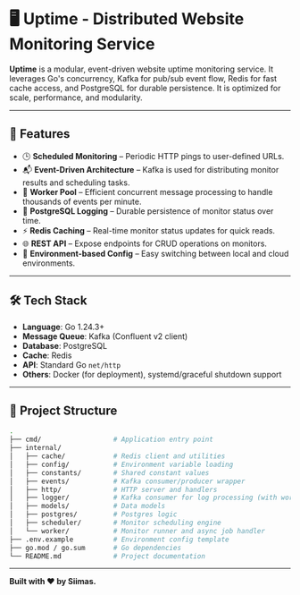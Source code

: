 # 🖥️ Uptime - Distributed Website Monitoring Service

**Uptime** is a modular, event-driven website uptime monitoring service. It leverages Go's concurrency, Kafka for pub/sub event flow, Redis for fast cache access, and PostgreSQL for durable persistence. It is optimized for scale, performance, and modularity.

---

## 🚀 Features

- 🕒 **Scheduled Monitoring** – Periodic HTTP pings to user-defined URLs.
- 📬 **Event-Driven Architecture** – Kafka is used for distributing monitor results and scheduling tasks.
- 🧵 **Worker Pool** – Efficient concurrent message processing to handle thousands of events per minute.
- 🧠 **PostgreSQL Logging** – Durable persistence of monitor status over time.
- ⚡ **Redis Caching** – Real-time monitor status updates for quick reads.
- 🌐 **REST API** – Expose endpoints for CRUD operations on monitors.
- 🔐 **Environment-based Config** – Easy switching between local and cloud environments.

---

## 🛠️ Tech Stack

- **Language**: Go 1.24.3+
- **Message Queue**: Kafka (Confluent v2 client)
- **Database**: PostgreSQL
- **Cache**: Redis
- **API**: Standard Go `net/http`
- **Others**: Docker (for deployment), systemd/graceful shutdown support

---

## 📁 Project Structure

```bash
.
├── cmd/                  # Application entry point
├── internal/
│   ├── cache/            # Redis client and utilities
│   ├── config/           # Environment variable loading
│   ├── constants/        # Shared constant values
│   ├── events/           # Kafka consumer/producer wrapper
│   ├── http/             # HTTP server and handlers
│   ├── logger/           # Kafka consumer for log processing (with worker pool)
│   ├── models/           # Data models
│   ├── postgres/         # Postgres logic
│   ├── scheduler/        # Monitor scheduling engine
│   └── worker/           # Monitor runner and async job handler
├── .env.example          # Environment config template
├── go.mod / go.sum       # Go dependencies
└── README.md             # Project documentation
```
---

**Built with ❤️ by Siimas.**
